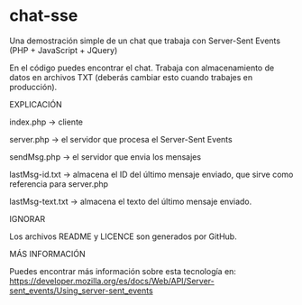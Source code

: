# chat-sse
Una demostración simple de un chat que trabaja con Server-Sent Events (PHP + JavaScript + JQuery)

En el código puedes encontrar el chat. Trabaja con almacenamiento de datos en archivos TXT (deberás cambiar esto cuando trabajes en producción).

EXPLICACIÓN

index.php -> cliente

server.php -> el servidor que procesa el Server-Sent Events

sendMsg.php -> el servidor que envia los mensajes

lastMsg-id.txt -> almacena el ID del último mensaje enviado, que sirve como referencia para server.php

lastMsg-text.txt -> almacena el texto del último mensaje enviado.

IGNORAR

Los archivos README y LICENCE son generados por GitHub.

MÁS INFORMACIÓN

Puedes encontrar más información sobre esta tecnología en: https://developer.mozilla.org/es/docs/Web/API/Server-sent_events/Using_server-sent_events
